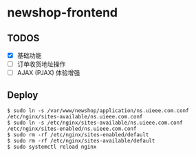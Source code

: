 # newshop-frontend

## TODOS

- [x] 基础功能
- [ ] 订单收货地址操作
- [ ] AJAX (PJAX) 体验增强

## Deploy

```shell
$ sudo ln -s /var/www/newshop/application/ns.uieee.com.conf /etc/nginx/sites-available/ns.uieee.com.conf
$ sudo ln -s /etc/nginx/sites-available/ns.uieee.com.conf /etc/nginx/sites-enabled/ns.uieee.com.conf
$ sudo rm -rf /etc/nginx/sites-enabled/default
$ sudo rm -rf /etc/nginx/sites-available/default
$ sudo systemctl reload nginx
```
